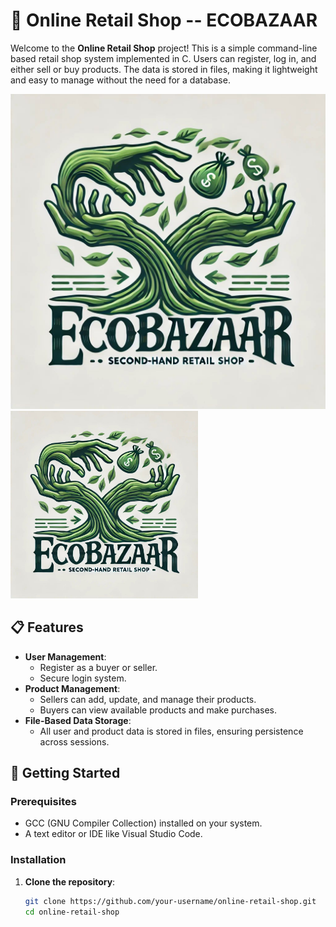 # 🛒 Online Retail Shop -- ECOBAZAAR

Welcome to the **Online Retail Shop** project! This is a simple command-line based retail shop system implemented in C. Users can register, log in, and either sell or buy products. The data is stored in files, making it lightweight and easy to manage without the need for a database.

![Online Retail Shop](./ecob.jpg)
<img src="./ecob.jpg" alt="Online Shopping Logo" width="300"/>
## 📋 Features

- **User Management**: 
  - Register as a buyer or seller.
  - Secure login system.
- **Product Management**: 
  - Sellers can add, update, and manage their products.
  - Buyers can view available products and make purchases.
- **File-Based Data Storage**:
  - All user and product data is stored in files, ensuring persistence across sessions.

## 🚀 Getting Started

### Prerequisites

- GCC (GNU Compiler Collection) installed on your system.
- A text editor or IDE like Visual Studio Code.

### Installation

1. **Clone the repository**:
   ```bash
   git clone https://github.com/your-username/online-retail-shop.git
   cd online-retail-shop
